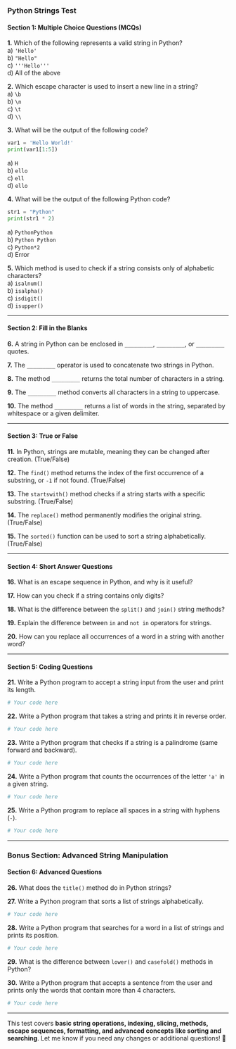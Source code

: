 ### **Python Strings Test**

#### **Section 1: Multiple Choice Questions (MCQs)**  

**1.** Which of the following represents a valid string in Python?  
   a) `'Hello'`  
   b) `"Hello"`  
   c) `'''Hello'''`  
   d) All of the above  

**2.** Which escape character is used to insert a new line in a string?  
   a) `\b`  
   b) `\n`  
   c) `\t`  
   d) `\\`  

**3.** What will be the output of the following code?  
   ```python
   var1 = 'Hello World!'
   print(var1[1:5])
   ```
   a) `H`  
   b) `ello`  
   c) `ell`  
   d) `ello `  

**4.** What will be the output of the following Python code?  
   ```python
   str1 = "Python"
   print(str1 * 2)
   ```
   a) `PythonPython`  
   b) `Python Python`  
   c) `Python*2`  
   d) Error  

**5.** Which method is used to check if a string consists only of alphabetic characters?  
   a) `isalnum()`  
   b) `isalpha()`  
   c) `isdigit()`  
   d) `isupper()`  

---

#### **Section 2: Fill in the Blanks**  

**6.** A string in Python can be enclosed in `_________`, `_________`, or `_________` quotes.  

**7.** The `_________` operator is used to concatenate two strings in Python.  

**8.** The method `_________` returns the total number of characters in a string.  

**9.** The `_________` method converts all characters in a string to uppercase.  

**10.** The method `_________` returns a list of words in the string, separated by whitespace or a given delimiter.  

---

#### **Section 3: True or False**  

**11.** In Python, strings are mutable, meaning they can be changed after creation. (True/False)  

**12.** The `find()` method returns the index of the first occurrence of a substring, or `-1` if not found. (True/False)  

**13.** The `startswith()` method checks if a string starts with a specific substring. (True/False)  

**14.** The `replace()` method permanently modifies the original string. (True/False)  

**15.** The `sorted()` function can be used to sort a string alphabetically. (True/False)  

---

#### **Section 4: Short Answer Questions**  

**16.** What is an escape sequence in Python, and why is it useful?  

**17.** How can you check if a string contains only digits?  

**18.** What is the difference between the `split()` and `join()` string methods?  

**19.** Explain the difference between `in` and `not in` operators for strings.  

**20.** How can you replace all occurrences of a word in a string with another word?  

---

#### **Section 5: Coding Questions**  

**21.** Write a Python program to accept a string input from the user and print its length.  
```python
# Your code here
```

**22.** Write a Python program that takes a string and prints it in reverse order.  
```python
# Your code here
```

**23.** Write a Python program that checks if a string is a palindrome (same forward and backward).  
```python
# Your code here
```

**24.** Write a Python program that counts the occurrences of the letter `'a'` in a given string.  
```python
# Your code here
```

**25.** Write a Python program to replace all spaces in a string with hyphens (`-`).  
```python
# Your code here
```

---

### **Bonus Section: Advanced String Manipulation**

#### **Section 6: Advanced Questions**  

**26.** What does the `title()` method do in Python strings?  

**27.** Write a Python program that sorts a list of strings alphabetically.  
```python
# Your code here
```

**28.** Write a Python program that searches for a word in a list of strings and prints its position.  
```python
# Your code here
```

**29.** What is the difference between `lower()` and `casefold()` methods in Python?  

**30.** Write a Python program that accepts a sentence from the user and prints only the words that contain more than 4 characters.  
```python
# Your code here
```

---

This test covers **basic string operations, indexing, slicing, methods, escape sequences, formatting, and advanced concepts like sorting and searching**. Let me know if you need any changes or additional questions! 🚀